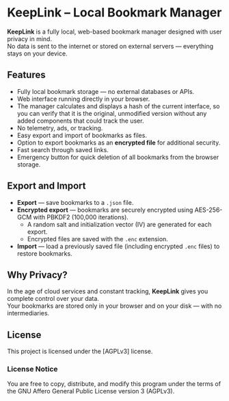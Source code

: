 # KeepLink – Local Bookmark Manager

**KeepLink** is a fully local, web-based bookmark manager designed with user privacy in mind.  
No data is sent to the internet or stored on external servers — everything stays on your device.

## Features

- Fully local bookmark storage — no external databases or APIs.  
- Web interface running directly in your browser.  
- The manager calculates and displays a hash of the current interface, so you can verify that it is the original, unmodified version without any added components that could track the user.  
- No telemetry, ads, or tracking.  
- Easy export and import of bookmarks as files.  
- Option to export bookmarks as an **encrypted file** for additional security.  
- Fast search through saved links.  
- Emergency button for quick deletion of all bookmarks from the browser storage.

## Export and Import

- **Export** — save bookmarks to a `.json` file.  
- **Encrypted export** — bookmarks are securely encrypted using AES-256-GCM with PBKDF2 (100,000 iterations).  
  - A random salt and initialization vector (IV) are generated for each export.  
  - Encrypted files are saved with the `.enc` extension.  
- **Import** — load a previously saved file (including encrypted `.enc` files) to restore bookmarks.

## Why Privacy?

In the age of cloud services and constant tracking, **KeepLink** gives you complete control over your data.  
Your bookmarks are stored only in your browser and on your disk — with no intermediaries.

## License

This project is licensed under the [AGPLv3] license.

### License Notice

You are free to copy, distribute, and modify this program under the terms of the GNU Affero General Public License version 3 (AGPLv3).
